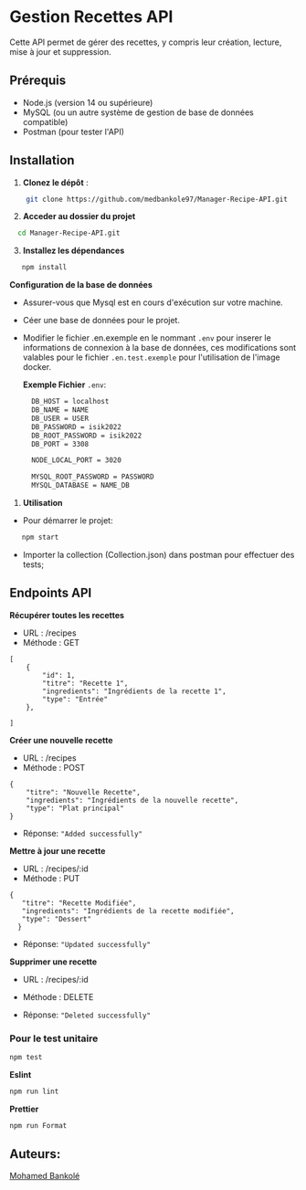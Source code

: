 # Gestion Recettes API

Cette API permet de gérer des recettes, y compris leur création, lecture, mise à jour et suppression. 

## Prérequis

- Node.js (version 14 ou supérieure)
- MySQL (ou un autre système de gestion de base de données compatible)
- Postman (pour tester l'API)

## Installation

1. **Clonez le dépôt** :

```bash
    git clone https://github.com/medbankole97/Manager-Recipe-API.git
```

2.  **Acceder au dossier du projet**

```bash
  cd Manager-Recipe-API.git
```

3. **Installez les dépendances**

```bash
   npm install
```
**Configuration de la base de données**
- Assurer-vous que Mysql est en cours d'exécution sur votre machine.
- Céer une base de données pour le projet.
- Modifier le fichier .en.exemple en le nommant `.env` pour inserer le informations de connexion à la base de données, ces modifications sont valables pour le fichier `.en.test.exemple` pour l'utilisation de l'image docker.
  
  **Exemple Fichier** `.env`:
  ```bash
    DB_HOST = localhost
    DB_NAME = NAME
    DB_USER = USER
    DB_PASSWORD = isik2022
    DB_ROOT_PASSWORD = isik2022
    DB_PORT = 3308

    NODE_LOCAL_PORT = 3020

    MYSQL_ROOT_PASSWORD = PASSWORD
    MYSQL_DATABASE = NAME_DB
  ```


1. **Utilisation**

- Pour démarrer le projet:

```bash
   npm start
```

- Importer la collection (Collection.json) dans postman pour effectuer des tests;

## Endpoints API

 **Récupérer toutes les recettes**

- URL : /recipes
- Méthode : GET

```
[
    {
        "id": 1,
        "titre": "Recette 1",
        "ingredients": "Ingrédients de la recette 1",
        "type": "Entrée"
    },
    
]
```

**Créer une nouvelle recette**
- URL : /recipes
- Méthode : POST

```
{
    "titre": "Nouvelle Recette",
    "ingredients": "Ingrédients de la nouvelle recette",
    "type": "Plat principal"
}
```
- Réponse: `"Added successfully"`


 **Mettre à jour une recette**
- URL : /recipes/:id
- Méthode : PUT
 ```
 {
    "titre": "Recette Modifiée",
    "ingredients": "Ingrédients de la recette modifiée",
    "type": "Dessert"
   }
```
- Réponse: `"Updated successfully"`
  
 
 **Supprimer une recette**
- URL : /recipes/:id
- Méthode : DELETE
  
 - Réponse:  `"Deleted successfully"`
  

### Pour le test unitaire
```bash
npm test
```

**Eslint**
```bash
npm run lint
```

**Prettier**
```bash
npm run Format
```
## Auteurs:
 
  [Mohamed Bankolé](https://github.com/medbankole97)
